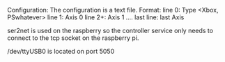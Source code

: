 

Configuration:
  The configuration is a text file.
  Format:
  line 0: Type <Xbox, PSwhatever>
  line 1: Axis 0
  line 2+: Axis 1
  ....
  last line: last Axis

ser2net is used on the raspberry so the controller service
only needs to connect to the tcp socket on the raspberry pi.

/dev/ttyUSB0 is located on port 5050
